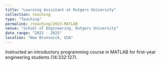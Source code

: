 ```yaml
---
title: "Learning Assistant at Rutgers University"
collection: teaching
type: "Teaching"
permalink: /teaching/2023-MATLAB
venue: "School of Engineering, Rutgers University"
date_range: "2022 - 2025"
location: "New Brunswick, USA"
---
```


Instructed an introductory programming course in MATLAB for first-year engineering students (14:332:127).
